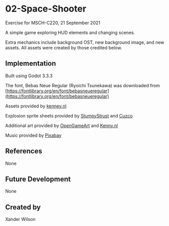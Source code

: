 # 02-Space-Shooter
Exercise for MSCH-C220, 21 September 2021

A simple game exploring HUD elements and changing scenes.

Extra mechanics include background OST, new background image, and new assets. All assets were created by those credited below.

## Implementation
Built using Godot 3.3.3

The font, Bebas Neue Regular (Ryoichi Tsunekawa) was downloaded from [https://fontlibrary.org/en/font/bebasneueregular](https://fontlibrary.org/en/font/bebasneueregular)

Assets provided by [kenney.nl](https://kenney.nl/assets/simple-space)

Explosion sprite sheets provided by [StumpyStrust](https://opengameart.org/content/explosion-sheet) and [Cuzco](https://opengameart.org/content/explosion)

Additional art provided by [OpenGameArt](https://opengameart.org/content/space-background) and [Kenny.nl](https://www.kenney.nl/assets/space-shooter-redux)

Music provided by [Pixabay](https://pixabay.com/music/search/genre/video%20games/)

## References
None

## Future Development
None

## Created by 
Xander Wilson
